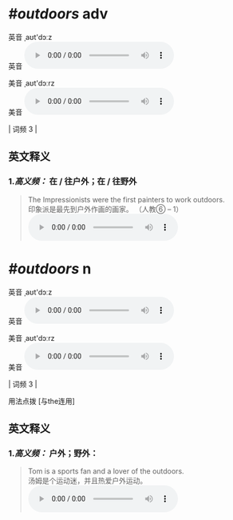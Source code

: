 # ***\#outdoors*** adv
英音 ˌaʊt'dɔːz  
英音
<audio src="./media/outdoors-B.aac" controls="controls"></audio>

美音 ˌaʊt'dɔːrz  
美音
<audio src="./media/outdoors.aac" controls="controls"></audio>



| 词频 3 |  

英文释义
---
### 1.*高义频：* **在 / 往户外；在 / 往野外**  

 > The Impressionists were the first painters to work outdoors.  
 > 印象派是最先到户外作画的画家。  （人教⑥ – 1）  
<audio src="./media/outdoors-1.aac" controls="controls"></audio>


# ***\#outdoors*** n
英音 ˌaʊt'dɔːz  
英音
<audio src="./media/outdoors-B.aac" controls="controls"></audio>

美音 ˌaʊt'dɔːrz  
美音
<audio src="./media/outdoors.aac" controls="controls"></audio>



| 词频 3 |  

用法点拨  [与the连用]

英文释义
---
### 1.*高义频：* **户外；野外：**  

 > Tom is a sports fan and a lover of the outdoors.  
 > 汤姆是个运动迷，并且热爱户外运动。    
<audio src="./media/outdoors-2.aac" controls="controls"></audio>



